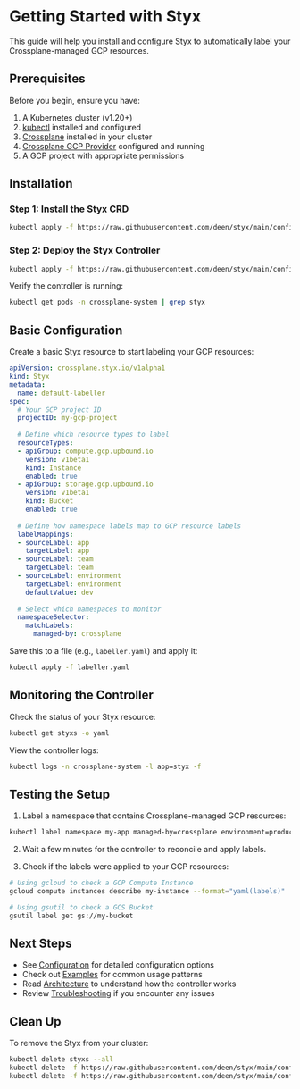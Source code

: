 # Getting Started with Styx

This guide will help you install and configure Styx to automatically label your Crossplane-managed GCP resources.

## Prerequisites

Before you begin, ensure you have:

1. A Kubernetes cluster (v1.20+)
2. [kubectl](https://kubernetes.io/docs/tasks/tools/#kubectl) installed and configured
3. [Crossplane](https://crossplane.io/docs/v1.11/getting-started/install-configure.html) installed in your cluster
4. [Crossplane GCP Provider](https://docs.crossplane.io/knowledge-base/providers/gcp/) configured and running
5. A GCP project with appropriate permissions

## Installation

### Step 1: Install the Styx CRD

```bash
kubectl apply -f https://raw.githubusercontent.com/deen/styx/main/config/crd/bases/crossplane.styx.io_styxs.yaml
```

### Step 2: Deploy the Styx Controller

```bash
kubectl apply -f https://raw.githubusercontent.com/deen/styx/main/config/deploy/deployment.yaml
```

Verify the controller is running:

```bash
kubectl get pods -n crossplane-system | grep styx
```

## Basic Configuration

Create a basic Styx resource to start labeling your GCP resources:

```yaml
apiVersion: crossplane.styx.io/v1alpha1
kind: Styx
metadata:
  name: default-labeller
spec:
  # Your GCP project ID
  projectID: my-gcp-project
  
  # Define which resource types to label
  resourceTypes:
  - apiGroup: compute.gcp.upbound.io
    version: v1beta1
    kind: Instance
    enabled: true
  - apiGroup: storage.gcp.upbound.io
    version: v1beta1
    kind: Bucket
    enabled: true
  
  # Define how namespace labels map to GCP resource labels
  labelMappings:
  - sourceLabel: app
    targetLabel: app
  - sourceLabel: team
    targetLabel: team
  - sourceLabel: environment
    targetLabel: environment
    defaultValue: dev
  
  # Select which namespaces to monitor
  namespaceSelector:
    matchLabels:
      managed-by: crossplane
```

Save this to a file (e.g., `labeller.yaml`) and apply it:

```bash
kubectl apply -f labeller.yaml
```

## Monitoring the Controller

Check the status of your Styx resource:

```bash
kubectl get styxs -o yaml
```

View the controller logs:

```bash
kubectl logs -n crossplane-system -l app=styx -f
```

## Testing the Setup

1. Label a namespace that contains Crossplane-managed GCP resources:

```bash
kubectl label namespace my-app managed-by=crossplane environment=production team=platform
```

2. Wait a few minutes for the controller to reconcile and apply labels.

3. Check if the labels were applied to your GCP resources:

```bash
# Using gcloud to check a GCP Compute Instance
gcloud compute instances describe my-instance --format="yaml(labels)"

# Using gsutil to check a GCS Bucket
gsutil label get gs://my-bucket
```

## Next Steps

- See [Configuration](configuration.md) for detailed configuration options
- Check out [Examples](examples.md) for common usage patterns
- Read [Architecture](architecture.md) to understand how the controller works
- Review [Troubleshooting](troubleshooting.md) if you encounter any issues

## Clean Up

To remove the Styx from your cluster:

```bash
kubectl delete styxs --all
kubectl delete -f https://raw.githubusercontent.com/deen/styx/main/config/deploy/deployment.yaml
kubectl delete -f https://raw.githubusercontent.com/deen/styx/main/config/crd/bases/crossplane.styx.io_styxs.yaml
``` 